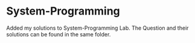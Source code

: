 # System-Programming
Added my solutions  to  System-Programming Lab.
The Question and  their  solutions can be  found  in the  same folder. 
